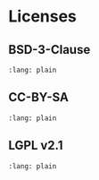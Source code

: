 # Licenses

## BSD-3-Clause

```{literalinclude} ../LICENSE.software
:lang: plain
```

## CC-BY-SA

```{literalinclude} ../LICENSE.docs
:lang: plain
```

## LGPL v2.1

```{literalinclude} ../LICENSE.icons
:lang: plain
```
